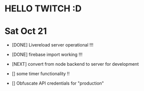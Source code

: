 # HELLO TWITCH :D

# Sat Oct 21

- [DONE] Livereload server operational !!!
- [DONE] firebase import working !!!

- [NEXT] convert from node backend to server for development


- [] some timer functionality !!



- [] Obfuscate API credentials for "production"
